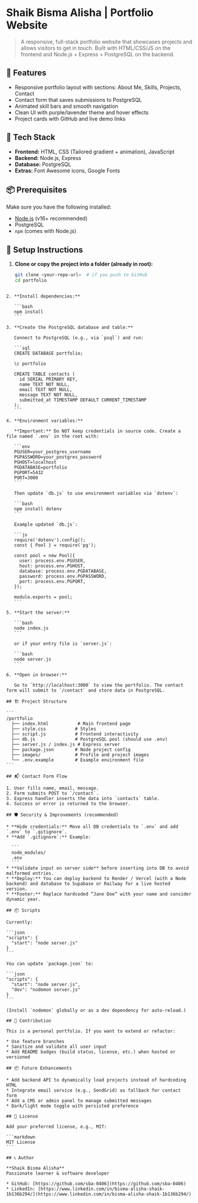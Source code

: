 
# Shaik Bisma Alisha | Portfolio Website

> A responsive, full-stack portfolio website that showcases projects and allows visitors to get in touch. Built with HTML/CSS/JS on the frontend and Node.js + Express + PostgreSQL on the backend.

## 🚀 Features

- Responsive portfolio layout with sections: About Me, Skills, Projects, Contact
- Contact form that saves submissions to PostgreSQL
- Animated skill bars and smooth navigation
- Clean UI with purple/lavender theme and hover effects
- Project cards with GitHub and live demo links

## 🧰 Tech Stack

- **Frontend:** HTML, CSS (Tailored gradient + animation), JavaScript
- **Backend:** Node.js, Express
- **Database:** PostgreSQL
- **Extras:** Font Awesome icons, Google Fonts

## 📦 Prerequisites

Make sure you have the following installed:

- [Node.js](https://nodejs.org/) (v16+ recommended)
- PostgreSQL
- `npm` (comes with Node.js)

## 🔧 Setup Instructions

1. **Clone or copy the project into a folder (already in root):**
   ```bash
   git clone <your-repo-url>  # if you push to GitHub
   cd portfolio
````

2. **Install dependencies:**

   ```bash
   npm install
   ```

3. **Create the PostgreSQL database and table:**

   Connect to PostgreSQL (e.g., via `psql`) and run:

   ```sql
   CREATE DATABASE portfolio;

   \c portfolio

   CREATE TABLE contacts (
     id SERIAL PRIMARY KEY,
     name TEXT NOT NULL,
     email TEXT NOT NULL,
     message TEXT NOT NULL,
     submitted_at TIMESTAMP DEFAULT CURRENT_TIMESTAMP
   );
   ```

4. **Environment variables:**

   **Important:** Do NOT keep credentials in source code. Create a file named `.env` in the root with:

   ```env
   PGUSER=your_postgres_username
   PGPASSWORD=your_postgres_password
   PGHOST=localhost
   PGDATABASE=portfolio
   PGPORT=5432
   PORT=3000
   ```

   Then update `db.js` to use environment variables via `dotenv`:

   ```bash
   npm install dotenv
   ```

   Example updated `db.js`:

   ```js
   require('dotenv').config();
   const { Pool } = require('pg');

   const pool = new Pool({
     user: process.env.PGUSER,
     host: process.env.PGHOST,
     database: process.env.PGDATABASE,
     password: process.env.PGPASSWORD,
     port: process.env.PGPORT,
   });

   module.exports = pool;
   ```

5. **Start the server:**

   ```bash
   node index.js
   ```

   or if your entry file is `server.js`:

   ```bash
   node server.js
   ```

6. **Open in browser:**

   Go to `http://localhost:3000` to view the portfolio. The contact form will submit to `/contact` and store data in PostgreSQL.

## 🏗️ Project Structure

```
/portfolio
  ├── index.html           # Main frontend page
  ├── style.css           # Styles
  ├── script.js           # Frontend interactivity
  ├── db.js               # PostgreSQL pool (should use .env)
  ├── server.js / index.js # Express server
  ├── package.json        # Node project config
  ├── images/             # Profile and project images
  └── .env.example        # Example environment file
```

## 📬 Contact Form Flow

1. User fills name, email, message.
2. Form submits POST to `/contact`.
3. Express handler inserts the data into `contacts` table.
4. Success or error is returned to the browser.

## 🛡️ Security & Improvements (recommended)

* **Hide credentials:** Move all DB credentials to `.env` and add `.env` to `.gitignore`.
* **Add `.gitignore`:** Example:

  ```
  node_modules/
  .env
  ```
* **Validate input on server side** before inserting into DB to avoid malformed entries.
* **Deploy:** You can deploy backend to Render / Vercel (with a Node backend) and database to Supabase or Railway for a live hosted version.
* **Footer:** Replace hardcoded “Jane Doe” with your name and consider dynamic year.

## 📦 Scripts

Currently:

```json
"scripts": {
  "start": "node server.js"
}
```

You can update `package.json` to:

```json
"scripts": {
  "start": "node server.js",
  "dev": "nodemon server.js"
}
```

(Install `nodemon` globally or as a dev dependency for auto-reload.)

## 🤝 Contribution

This is a personal portfolio. If you want to extend or refactor:

* Use feature branches
* Sanitize and validate all user input
* Add README badges (build status, license, etc.) when hosted or versioned

## 📦 Future Enhancements

* Add backend API to dynamically load projects instead of hardcoding HTML
* Integrate email service (e.g., SendGrid) as fallback for contact form
* Add a CMS or admin panel to manage submitted messages
* Dark/light mode toggle with persisted preference

## 📝 License

Add your preferred license, e.g., MIT:

```markdown
MIT License
```

## 📞 Author

**Shaik Bisma Alisha**
Passionate learner & software developer

* GitHub: [https://github.com/sba-0406](https://github.com/sba-0406)
* LinkedIn: [https://www.linkedin.com/in/bisma-alisha-shaik-1b136b294/](https://www.linkedin.com/in/bisma-alisha-shaik-1b136b294/)

````
